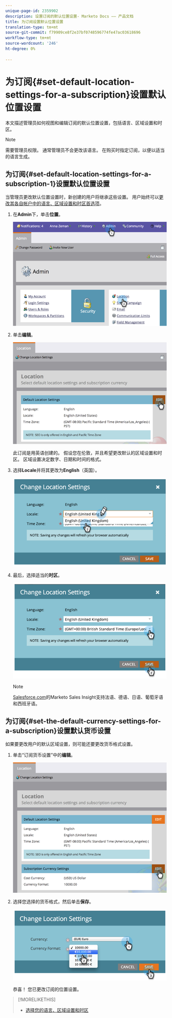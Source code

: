 ```yaml
---
unique-page-id: 2359902
description: 设置订阅的默认位置设置- Marketo Docs —— 产品文档
title: 为订阅设置默认位置设置
translation-type: tm+mt
source-git-commit: f79909ce8f2e37bf0748596774fe47ac03618696
workflow-type: tm+mt
source-wordcount: '246'
ht-degree: 0%

---
```



# 为订阅{#set-default-location-settings-for-a-subscription}设置默认位置设置

本文描述管理员如何视图和编辑订阅的默认位置设置，包括语言、区域设置和时区。

>[!NOTE]
>
>需要管理员权限。 通常管理员不会更改该语言。 在购买时指定订阅，以便以适当的语言生成。

## 为订阅{#set-default-location-settings-for-a-subscription-1}设置默认位置设置

当管理员更改默认位置设置时，新创建的用户将继承这些设置。 用户始终可以[更改其各自帐户中的语言、区域设置和时区首选项](/help/marketo/product-docs/administration/settings/select-your-language-locale-and-time-zone.md)。

1. 在&#x200B;**Admin**&#x200B;下，单击&#x200B;**位置**。

   ![](assets/image2014-11-7-11-3a39-3a17.png)

1. 单击&#x200B;**编辑**。

   ![](assets/image2014-11-7-11-3a40-3a39.png)

   此订阅是用英语创建的。 假设您在伦敦，并且希望更改默认的区域设置和时区。 区域设置决定数字、日期和时间的格式。

1. 选择&#x200B;**Locale**&#x200B;并将其更改为&#x200B;**English**（英国）。

   ![](assets/image2014-11-7-11-3a51-3a26.png)

1. 最后，选择适当的&#x200B;**时区**。

   ![](assets/image2014-11-7-14-3a42-3a34.png)

   >[!NOTE]
   >
   >[Salesforce.com](https://salesforce.com/)的Marketo Sales Insight支持法语、德语、日语、葡萄牙语和西班牙语。

## 为订阅{#set-the-default-currency-settings-for-a-subscription}设置默认货币设置

如果要更改用户的默认区域设置，则可能还要更改货币格式设置。

1. 单击“订阅货币设置”中的&#x200B;**编辑**。

   ![](assets/image2014-11-7-15-3a50-3a33.png)

1. 选择您选择的货币格式，然后单击&#x200B;**保存**。

   ![](assets/image2014-11-7-15-3a58-3a21.png)

   恭喜！ 您已更改订阅的位置设置。

>[!MORELIKETHIS]
>
>* [选择您的语言、区域设置和时区](/help/marketo/product-docs/administration/settings/select-your-language-locale-and-time-zone.md)

